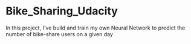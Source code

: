 # Bike_Sharing_Udacity
In this project, I've build and train my own Neural Network to predict the number of bike-share users on a given day
